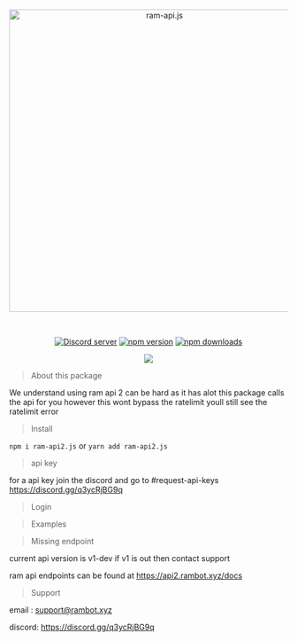 <div align="center">
  <br />
  <p>
    <a href="https://api2.rambot.xyz"><img src="https://gamearoo.top/ram/ramapi2js.png" width="546" alt="ram-api.js" /></a>
  </p>
  <br />
  <p>
    <a href="https://discord.gg/q3ycRjBG9q"><img src="https://img.shields.io/discord/1068088656377692170?color=5865F2&logo=discord&logoColor=white" alt="Discord server" /></a>
    <a href="https://www.npmjs.com/package/ram-api2.js"><img src="https://img.shields.io/npm/v/ram-api2.js.svg" alt="npm version" /></a>
    <a href="https://www.npmjs.com/package/ram-api2.js"><img src="https://img.shields.io/npm/dt/ram-api2.js.svg?maxAge=3600" alt="npm downloads" /></a>
    
  </p>
  <a href="https://nodei.co/npm/ram-api2.js/"><img src="https://nodei.co/npm/ram-api2.js.png?downloads=true&downloadRank=true&stars=true"></a>
</div>

> About this package

We understand using ram api 2 can be hard as it has alot this package calls the api for you however this wont bypass the ratelimit youll still see the ratelimit error

> Install

`npm i ram-api2.js` or `yarn add ram-api2.js`

> api key

for a api key join the discord and go to #request-api-keys https://discord.gg/q3ycRjBG9q

> Login

> Examples

> Missing endpoint

current api version is v1-dev if v1 is out then contact support

ram api endpoints can be found at https://api2.rambot.xyz/docs

> Support

email : support@rambot.xyz

discord: https://discord.gg/q3ycRjBG9q
